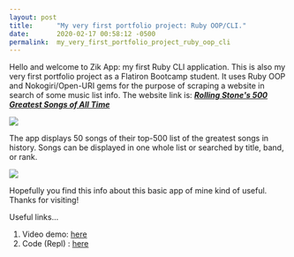 ```yaml
---
layout: post
title:      "My very first portfolio project: Ruby OOP/CLI."
date:       2020-02-17 00:58:12 -0500
permalink:  my_very_first_portfolio_project_ruby_oop_cli
---
```



Hello and welcome to Zik App: my first Ruby CLI application. This is also my very first portfolio project as a Flatiron Bootcamp student. It uses Ruby OOP and Nokogiri/Open-URI gems for the purpose of scraping a website in search of some music list info. The website link is: [***Rolling Stone's 500 Greatest Songs of All Time***](https://www.rollingstone.com/music/music-lists/500-greatest-songs-of-all-time-151127/?list_page=10#list-item-50)

![](https://drive.google.com/uc?export=view&id=1TU-LKSFuClk-C8V-7AogbMu4t090gnWm)

The app displays 50 songs of their top-500 list of the greatest songs in history. Songs can be displayed in one whole list or searched by title, band, or rank.

![](https://drive.google.com/uc?export=view&id=1q425j6s_bBYuYEyAoVraPbQsXqDThl-C)

Hopefully you find this info about this basic app of mine kind of useful. Thanks for visiting!

Useful links...
1. Video demo: [here](https://www.youtube.com/watch?v=5zHgXbmLjqw)
2. Code (Repl) :  [here](https://repl.it/@AtlasGeek7/zikapp)
